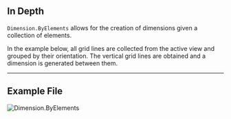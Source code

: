 ## In Depth
`Dimension.ByElements` allows for the creation of dimensions given a collection of elements.

In the example below, all grid lines are collected from the active view and grouped by their orientation. The vertical grid lines are obtained and a dimension is generated between them.
___
## Example File

![Dimension.ByElements](./Revit.Elements.Dimension.ByElements_img.jpg)

